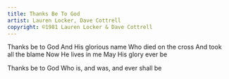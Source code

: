 ```yaml
---
title: Thanks Be To God
artist: Lauren Locker, Dave Cottrell
copyright: ©1981 Lauren Locker & Dave Cottrell
---
```

Thanks be to God
And His glorious name
Who died on the cross
And took all the blame
Now He lives in me
May His glory ever be

Thanks be to God
Who is, and was, and ever shall be